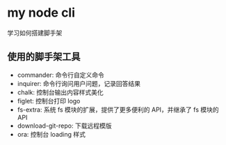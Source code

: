 # my node cli

学习如何搭建脚手架

## 使用的脚手架工具

- commander: 命令行自定义命令
- inquirer: 命令行询问用户问题，记录回答结果
- chalk: 控制台输出内容样式美化
- figlet: 控制台打印 logo
- fs-extra: 系统 fs 模块的扩展，提供了更多便利的 API，并继承了 fs 模块的 API
- download-git-repo: 下载远程模版
- ora: 控制台 loading 样式

